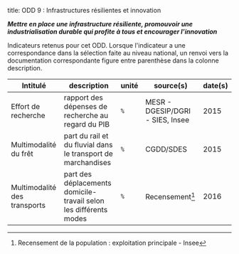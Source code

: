 title: ODD 9 : Infrastructures résilientes et innovation

_**Mettre en place une infrastructure résiliente, promouvoir une industrialisation durable qui profite à tous et encourager l’innovation**_

Indicateurs retenus pour cet ODD. Lorsque l'indicateur a une correspondance dans la sélection faite au niveau national, un renvoi vers la documentation correspondante figure entre parenthèse dans la colonne description.

| Intitulé | description | unité | source(s) | date(s) |
| -------- | ----------- | ----- | ------ | ------- |
| Effort de recherche | rapport des dépenses de recherche au regard du PIB | `%` | MESR - DGESIP/DGRI - SIES, Insee | 2015 |
| Multimodalité du frêt | part du rail et du fluvial dans le transport de marchandises | `%` | CGDD/SDES | 2015 |
| Multimodalité des transports | part des déplacements domicile-travail selon les différents modes | `%` | Recensement[^RPp] | 2016 |

[^clap]: Connaissance locale de l'appareil productif - Insee
[^RPp]: Recensement de la population : exploitation principale -  Insee
